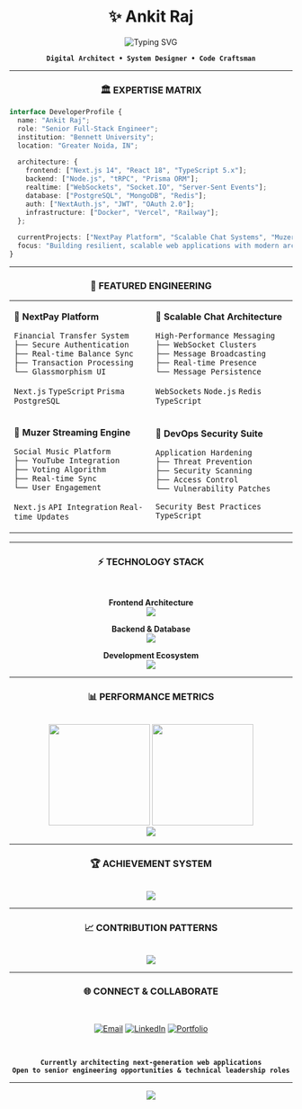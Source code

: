 <div align="center">

# ✨ Ankit Raj

<img src="https://readme-typing-svg.demolab.com?font=JetBrains+Mono&weight=600&size=24&duration=3000&pause=1000&color=00D9FF&center=true&vCenter=true&multiline=true&width=600&height=80&lines=Senior+Full-Stack+Engineer;TypeScript+%7C+System+Design+%7C+Architecture" alt="Typing SVG" />

<br/>

**`Digital Architect • System Designer • Code Craftsman`**

</div>

---

<div align="center">

### 🏛️ **EXPERTISE MATRIX**

</div>

```typescript
interface DeveloperProfile {
  name: "Ankit Raj";
  role: "Senior Full-Stack Engineer";
  institution: "Bennett University";
  location: "Greater Noida, IN";
  
  architecture: {
    frontend: ["Next.js 14", "React 18", "TypeScript 5.x"];
    backend: ["Node.js", "tRPC", "Prisma ORM"];
    realtime: ["WebSockets", "Socket.IO", "Server-Sent Events"];
    database: ["PostgreSQL", "MongoDB", "Redis"];
    auth: ["NextAuth.js", "JWT", "OAuth 2.0"];
    infrastructure: ["Docker", "Vercel", "Railway"];
  };
  
  currentProjects: ["NextPay Platform", "Scalable Chat Systems", "Muzer Streaming"];
  focus: "Building resilient, scalable web applications with modern architecture";
}
```

<div align="center">

---

### 🎯 **FEATURED ENGINEERING**

</div>

<table align="center">
<tr>
<td width="50%">

**🏦 NextPay Platform**
```
Financial Transfer System
├── Secure Authentication
├── Real-time Balance Sync  
├── Transaction Processing
└── Glassmorphism UI
```
`Next.js` `TypeScript` `Prisma` `PostgreSQL`

</td>
<td width="50%">

**💬 Scalable Chat Architecture**
```
High-Performance Messaging
├── WebSocket Clusters
├── Message Broadcasting
├── Real-time Presence
└── Message Persistence
```
`WebSockets` `Node.js` `Redis` `TypeScript`

</td>
</tr>
<tr>
<td width="50%">

**🎵 Muzer Streaming Engine**
```
Social Music Platform
├── YouTube Integration
├── Voting Algorithm
├── Real-time Sync
└── User Engagement
```
`Next.js` `API Integration` `Real-time Updates`

</td>
<td width="50%">

**🔐 DevOps Security Suite**
```
Application Hardening
├── Threat Prevention
├── Security Scanning
├── Access Control
└── Vulnerability Patches
```
`Security Best Practices` `TypeScript`

</td>
</tr>
</table>

<div align="center">

---

### ⚡ **TECHNOLOGY STACK**

<br/>

**Frontend Architecture**
<br/>
<img src="https://skillicons.dev/icons?i=nextjs,react,typescript,tailwind,css,html" />

**Backend & Database**
<br/>
<img src="https://skillicons.dev/icons?i=nodejs,express,prisma,postgresql,mongodb,redis" />

**Development Ecosystem**
<br/>
<img src="https://skillicons.dev/icons?i=git,github,vscode,docker,vercel,figma" />

---

### 📊 **PERFORMANCE METRICS**

<br/>

<img height="180em" src="https://github-readme-stats-git-masterrstaa-rickstaa.vercel.app/api?username=rajankit3107&show_icons=true&theme=algolia&include_all_commits=true&count_private=true&hide_border=true&bg_color=0D1117&title_color=00D9FF&icon_color=00D9FF&text_color=FFFFFF&border_radius=10"/>
<img height="180em" src="https://github-readme-stats-git-masterrstaa-rickstaa.vercel.app/api/top-langs/?username=rajankit3107&layout=compact&langs_count=8&theme=algolia&hide_border=true&bg_color=0D1117&title_color=00D9FF&text_color=FFFFFF&border_radius=10"/>

<br/>

<img src="https://github-readme-streak-stats.herokuapp.com/?user=rajankit3107&theme=algolia&hide_border=true&background=0D1117&stroke=00D9FF&ring=00D9FF&fire=FF6B35&currStreakLabel=FFFFFF&border_radius=10" />

---

### 🏆 **ACHIEVEMENT SYSTEM**

<br/>

<img src="https://github-profile-trophy.vercel.app/?username=rajankit3107&theme=algolia&no-frame=true&no-bg=true&margin-w=4&column=4" />

---

### 📈 **CONTRIBUTION PATTERNS**

<br/>

<img src="https://github-readme-activity-graph.vercel.app/graph?username=rajankit3107&custom_title=Contribution%20Graph&bg_color=0D1117&color=00D9FF&line=00D9FF&point=FFFFFF&area=true&hide_border=true&border_radius=10" />

---

### 🌐 **CONNECT & COLLABORATE**

<br/>

[![Email](https://img.shields.io/badge/Email-0078D4?style=for-the-badge&logo=microsoft-outlook&logoColor=white)](mailto:rajankit3107@gmail.com)
[![LinkedIn](https://img.shields.io/badge/LinkedIn-0A66C2?style=for-the-badge&logo=linkedin&logoColor=white)](https://linkedin.com/in/rajankit3107)
[![Portfolio](https://img.shields.io/badge/Portfolio-000000?style=for-the-badge&logo=vercel&logoColor=white)](https://rajankit.dev)

<br/>

**`Currently architecting next-generation web applications`**
<br/>
**`Open to senior engineering opportunities & technical leadership roles`**

---

<img src="https://capsule-render.vercel.app/api?type=waving&color=gradient&customColorList=6,11,20&height=100&section=footer&animation=twinkling"/>

</div>
